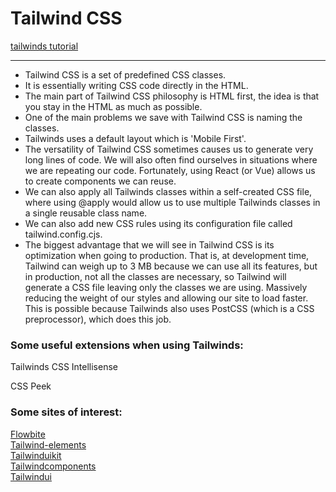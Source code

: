 # Tailwind CSS


[tailwinds tutorial](https://github.com/thusspokedata/tailwind-sandbox/tree/main/tailwind-sandbox-done)

<hr/>
<ul>
<li>Tailwind CSS is a set of predefined CSS classes.</li>
<li>It is essentially writing CSS code directly in the HTML.</li>
<li>The main part of Tailwind CSS philosophy is HTML first, the idea is that you stay in the HTML as much as possible.</li>
<li>One of the main problems we save with Tailwind CSS is naming the classes.</li>
<li>Tailwinds uses a default layout which is 'Mobile First'.</li>
<li>The versatility of Tailwind CSS sometimes causes us to generate very long lines of code. We will also often find ourselves in situations where we are repeating our code. Fortunately, using React (or Vue) allows us to create components we can reuse.</li>
<li>We can also apply all Tailwinds classes within a self-created CSS file, where using @apply would allow us to use multiple Tailwinds classes in a single reusable class name.</li>
<li>We can also add new CSS rules using its configuration file called tailwind.config.cjs.</li>
<li>The biggest advantage that we will see in Tailwind CSS is its optimization when going to production. That is, at development time, Tailwind can weigh up to 3 MB because we can use all its features, but in production, not all the classes are necessary, so Tailwind will generate a CSS file leaving only the classes we are using. Massively reducing the weight of our styles and allowing our site to load faster. This is possible because Tailwinds also uses PostCSS (which is a CSS preprocessor), which does this job.</li>
</ul>

<h3>Some useful extensions when using Tailwinds:</h3>

<p>Tailwinds CSS Intellisense</p>
<p>CSS Peek</p>

<h3>Some sites of interest:</h3>

<a href="www.flowbite.com" target="_blank">Flowbite</a><br>
<a href="www.tailwind-elements.com" target="_blank">Tailwind-elements</a><br>
<a href="(www.tailwinduikit.com" target="_blank">Tailwinduikit</a><br>
<a href="https://tailwindcomponents.com" target="_blank">Tailwindcomponents</a><br>
<a href="www.tailwindui.com" target="_blank">Tailwindui</a><br>

